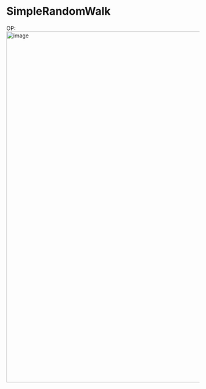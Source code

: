 # SimpleRandomWalk

OP:
<img width="1891" height="915" alt="image" src="https://github.com/user-attachments/assets/f39d26a2-e4b9-457a-bc8b-faeb508bebe4" />
